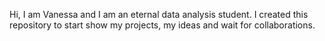 Hi, I am Vanessa and I am an eternal data analysis student. I created this repository to start show my projects, my ideas and  wait for collaborations.

